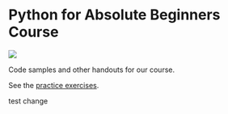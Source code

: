 # Python for Absolute Beginners Course

![](readme_resources/absolute-beginners.jpg)

Code samples and other handouts for our course.

See the [practice exercises](/practices).




test change



